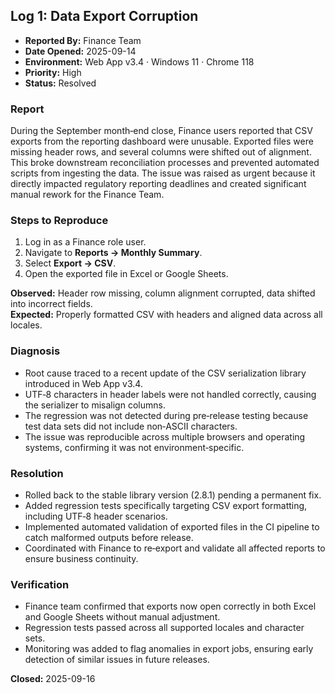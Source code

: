 ## Log 1: Data Export Corruption

- **Reported By:** Finance Team  
- **Date Opened:** 2025-09-14  
- **Environment:** Web App v3.4 · Windows 11 · Chrome 118  
- **Priority:** High  
- **Status:** Resolved  

### Report
During the September month‑end close, Finance users reported that CSV exports from the reporting dashboard were unusable. Exported files were missing header rows, and several columns were shifted out of alignment. This broke downstream reconciliation processes and prevented automated scripts from ingesting the data. The issue was raised as urgent because it directly impacted regulatory reporting deadlines and created significant manual rework for the Finance Team.

### Steps to Reproduce
1. Log in as a Finance role user.  
2. Navigate to **Reports → Monthly Summary**.  
3. Select **Export → CSV**.  
4. Open the exported file in Excel or Google Sheets.  

**Observed:** Header row missing, column alignment corrupted, data shifted into incorrect fields.  
**Expected:** Properly formatted CSV with headers and aligned data across all locales.  

### Diagnosis
- Root cause traced to a recent update of the CSV serialization library introduced in Web App v3.4.  
- UTF‑8 characters in header labels were not handled correctly, causing the serializer to misalign columns.  
- The regression was not detected during pre‑release testing because test data sets did not include non‑ASCII characters.  
- The issue was reproducible across multiple browsers and operating systems, confirming it was not environment‑specific.  

### Resolution
- Rolled back to the stable library version (2.8.1) pending a permanent fix.  
- Added regression tests specifically targeting CSV export formatting, including UTF‑8 header scenarios.  
- Implemented automated validation of exported files in the CI pipeline to catch malformed outputs before release.  
- Coordinated with Finance to re‑export and validate all affected reports to ensure business continuity.  

### Verification
- Finance team confirmed that exports now open correctly in both Excel and Google Sheets without manual adjustment.  
- Regression tests passed across all supported locales and character sets.  
- Monitoring was added to flag anomalies in export jobs, ensuring early detection of similar issues in future releases.  

**Closed:** 2025-09-16
